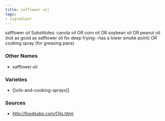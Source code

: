 ```yaml
---
title: safflower oil
tags:
- ingredient
---
```

safflower oil Substitutes: canola oil OR corn oil OR soybean oil OR peanut oil (not as good as safflower oil for deep frying--has a lower smoke point) OR cooking spray (for greasing pans)

### Other Names

* safflower oil

### Varieties

* [[oils-and-cooking-sprays]]

### Sources
* http://foodsubs.com/Oils.html
